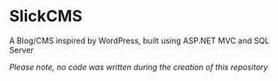 # SlickCMS

A Blog/CMS inspired by WordPress, built using ASP.NET MVC and SQL Server

_Please note, no code was written during the creation of this repository_
